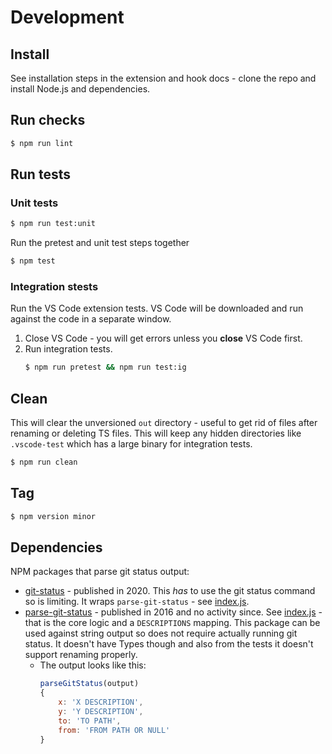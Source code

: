 # Development


## Install

See installation steps in the extension and hook docs - clone the repo and install Node.js and dependencies.



##  Run checks

```sh
$ npm run lint
```

## Run tests


### Unit tests

```sh
$ npm run test:unit
```

Run the pretest and unit test steps together

```sh
$ npm test
```

### Integration stests

Run the VS Code extension tests. VS Code will be downloaded and run against the code in a separate window.

1. Close VS Code - you will get errors unless you **close** VS Code first.
2. Run integration tests.
    ```sh
    $ npm run pretest && npm run test:ig
    ```


## Clean

This will clear the unversioned `out` directory - useful to get rid of files after renaming or deleting TS files. This will keep any hidden directories like `.vscode-test` which has a large binary for integration tests.

```sh
$ npm run clean
```


## Tag

```sh
$ npm version minor
```


## Dependencies

NPM packages that parse git status output:

- [git-status](https://www.npmjs.com/package/git-status) - published in 2020. This _has_ to use the git status command so is limiting. It wraps `parse-git-status` - see [index.js](https://github.com/IonicaBizau/git-status/blob/master/lib/index.js).
- [parse-git-status](https://www.npmjs.com/package/parse-git-status) - published in 2016 and no activity since. See [index.js](https://github.com/jamestalmage/parse-git-status/blob/master/index.js) - that is the core logic and a `DESCRIPTIONS` mapping. This package can be used against string output so does not require actually running git status. It doesn't have Types though and also from the tests it doesn't support renaming properly.
    - The output looks like this:
        ```javascript
        parseGitStatus(output)
        {
            x: 'X DESCRIPTION',
            y: 'Y DESCRIPTION',
            to: 'TO PATH',
            from: 'FROM PATH OR NULL'
        }
        ```
